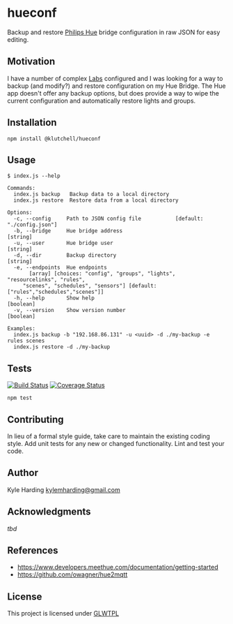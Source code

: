 # hueconf

Backup and restore [Philips Hue](https://www.developers.meethue.com/) bridge
configuration in raw JSON for easy editing.

## Motivation

I have a number of complex [Labs](https://labs.meethue.com/) configured and
I was looking for a way to backup (and modify?) and restore configuration on
my Hue Bridge.
The Hue app doesn't offer any backup options, but does provide a way to wipe the
current configuration and automatically restore lights and groups.

## Installation

    npm install @klutchell/hueconf

## Usage

    $ index.js --help

    Commands:
      index.js backup   Backup data to a local directory
      index.js restore  Restore data from a local directory
    
    Options:
      -c, --config     Path to JSON config file           [default: "./config.json"]
      -b, --bridge     Hue bridge address                                   [string]
      -u, --user       Hue bridge user                                      [string]
      -d, --dir        Backup directory                                     [string]
      -e, --endpoints  Hue endpoints
           [array] [choices: "config", "groups", "lights", "resourcelinks", "rules",
         "scenes", "schedules", "sensors"] [default: ["rules","schedules","scenes"]]
      -h, --help       Show help                                           [boolean]
      -v, --version    Show version number                                 [boolean]
    
    Examples:
      index.js backup -b "192.168.86.131" -u <uuid> -d ./my-backup -e rules scenes
      index.js restore -d ./my-backup

## Tests

[![Build Status](https://travis-ci.org/klutchell/hueconf.svg?branch=master)](https://travis-ci.org/klutchell/hueconf)
[![Coverage Status](https://coveralls.io/repos/github/klutchell/hueconf/badge.svg?branch=master)](https://coveralls.io/github/klutchell/hueconf?branch=master)

    npm test

## Contributing

In lieu of a formal style guide, take care to maintain the existing coding style.
Add unit tests for any new or changed functionality.
Lint and test your code.

## Author

Kyle Harding <kylemharding@gmail.com>

## Acknowledgments

_tbd_

## References

* https://www.developers.meethue.com/documentation/getting-started
* https://github.com/owagner/hue2mqtt

## License

This project is licensed under [GLWTPL](./LICENSE)